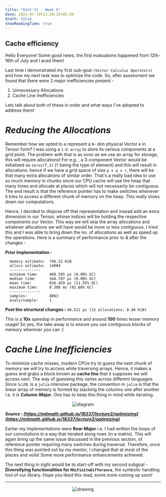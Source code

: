 ```yaml
---
title: "GSoC'21 : Week 5"
date: 2021-07-19T23:29:33+05:30
draft: false
showReadingTime: true
---
```


## **Cache efficiency**

Hello Everyone! Some good news, the first evaluations happened from 12th-16th of July and I aced them!

Last time I demonstrated my first sub-goal `(Vector Calculus Operators)` and how my next task was to optimize the code. 
So, after assessment we found that there were 2 major inefficiencies present -
1. Unnecessary Allocations
2. Cache Line Inefficiencies

Lets talk about both of these in order and what ways I've adopted to address them!

# _Reducing the Allocations_

Remember how we opted to a represent a `N`- dim physical Vector `A` in Tensor form? I was using a `1-D array` to store its various components at a grid point. The problem with that is as soon as we use an array for storage, this will require allocations! For e.g. , a 3-component Vector would be initialized as `zeros(T,3)` (`T` being the type of element) and this will result in allocations. hence if we have a grid space  of size `p x q x r`, there will be that many extra allocations of similar order. That's a really bad idea to use so much memory in chunks since our CPU cache will use the heap that many times and allocate at places which will not necessarily be contiguous. The end result is that the reference pointer has to make switches whenever it tries to access a different chunk of memory on the heap.
This really slows down our computations.

Hence, I decided to dispose off that representation and insead add an extra dimension in our Tensor, whose indices will be holding the respective components our Vector. This way we will skip the array allocations and whatever allocations we will have would be more or less contiguous. I tried this and I was able to bring down the no. of allocations as well as speed up the operations. Here is a summary of performance prior to & after the changes - 

**Prior Implementation :**
```
  memory estimate:  746.22 KiB
  allocs estimate:  14804
  --------------
  minimum time:     468.595 μs (0.00% GC)
  median time:      544.707 μs (0.00% GC)
  mean time:        616.459 μs (11.55% GC)
  maximum time:     8.308 ms (92.88% GC)
  --------------
  samples:          8063
  evals/sample:     1
```

**Post the structural changes :**
```40.521 μs (15 allocations: 8.94 KiB)```

This is a **10x** speedup in performance and around **100** times lesser memory usage! So yes, the take away is to ensure you use contiguous blocks of memory wherever you can :)

# _Cache Line Inefficiencies_

To minimize cache misses, modern CPUs try to guess the next chunk of memory we will try to access while traversing arrays. Hence, it makes a guess and grabs a block known as **cache line** that it supposes we will access next. The way of guessing this varies across different languages. Since `SciML` is a `julia` intensive package, the convention in `julia` is that the linear array of memory is formed by stacking the columns one after another i.e. it is **Column-Major**. One has to keep this thing in mind while iterating.

<p align="center">
    <img src="https://user-images.githubusercontent.com/39168576/126272152-f8397608-e41e-4332-9ca0-fb4ca7b2ef4b.png" alt="diagram" />
</p> 

***Source : [https://mitmath.github.io/18337/lecture2/optimizing](https://mitmath.github.io/18337/lecture2/optimizing)***

Earlier my implementations were **Row-Major** i.e. I had written the loops of our convolutions in a way that iterated along rows (in a matrix). This will again bring up the same issue discussed in the previous section, of reference pointer requiring many switches during traversal. Therefore, once this thing was pointed out by my mentor, I changed that at most of the places and voila! Some more performance enhancements achieved.

The next thing in sight would be to start-off with my second subgoal - **Diversifying functionalities for `MOLFiniteDifference`**, the symbolic handling tool of our library. 
Hope you liked this read, some more coming up soon! 

<hr>
<p align="center">
    <img src="https://user-images.githubusercontent.com/39168576/119239386-4e523200-bb66-11eb-8a36-46fcf42c92a8.png" alt="drawing" />
</p> 
